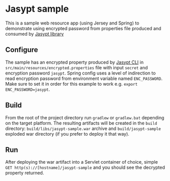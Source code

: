 # Jasypt sample

This is a sample web resource app (using Jersey and Spring) to demonstrate using encrypted password from properties file produced and consumed by [Jasypt library](http://www.jasypt.org/)

Configure
---------
The sample has an encrypted property produced by [Jasypt CLI](http://www.jasypt.org/cli.html) in `src/main/resources/encrypted.properties` file with input `secret` and encryption password `jasypt`. Spring config uses a level of indirection to read encryption password from environment variable named `ENC_PASSWORD`. Make sure to set it in order for this example to work e.g. `export ENC_PASSWORD=jasypt`.

Build
-----
From the root of the project directory run `gradlew` or `gradlew.bat` depending on the target platform. The resulting artifacts will be created in the `build` directory: `build/libs/jasypt-sample.war` archive and `build/jasypt-sample` exploded war directory (if you prefer to deploy it that way).

Run
---
After deploying the war artifact into a Servlet container of choice, simple `GET http(s)://[hostname]/jasypt-sample` and you should see the decrypted property returned.
